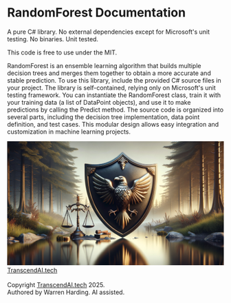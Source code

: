 # RandomForest Documentation

A pure C# library. No external dependencies except for Microsoft's unit testing. No binaries. Unit tested.

This code is free to use under the MIT.

RandomForest is an ensemble learning algorithm that builds multiple decision trees and merges them together to obtain a more accurate and stable prediction. To use this library, include the provided C# source files in your project. The library is self-contained, relying only on Microsoft's unit testing framework. You can instantiate the RandomForest class, train it with your training data (a list of DataPoint objects), and use it to make predictions by calling the Predict method. The source code is organized into several parts, including the decision tree implementation, data point definition, and test cases. This modular design allows easy integration and customization in machine learning projects.

![AI Image](aiimage.jpg)
[TranscendAI.tech](https://TranscendAI.tech)<br>
<br>
Copyright [TranscendAI.tech](https://TranscendAI.tech) 2025.</br>
Authored by Warren Harding. AI assisted.</br>